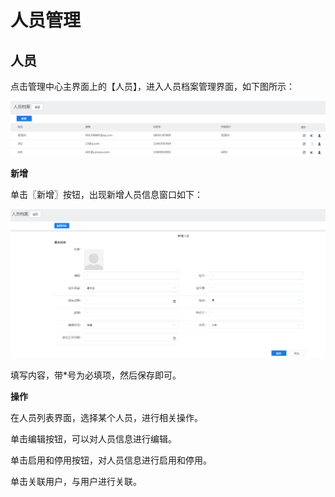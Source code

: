 # 人员管理

## 人员

点击管理中心主界面上的【人员】，进入人员档案管理界面，如下图所示：

![](/articles/application/5-/images/image38.png)

 
**新增**

单击〖新增〗按钮，出现新增人员信息窗口如下：

![](/articles/application/5-/images/image39.png)

 
填写内容，带*号为必填项，然后保存即可。

**操作**

在人员列表界面，选择某个人员，进行相关操作。

单击编辑按钮，可以对人员信息进行编辑。

单击启用和停用按钮，对人员信息进行启用和停用。

单击关联用户，与用户进行关联。
